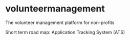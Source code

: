 volunteermanagement
===================

The volunteer management platform for non-profits

Short term road map:
Application Tracking System (ATS)
